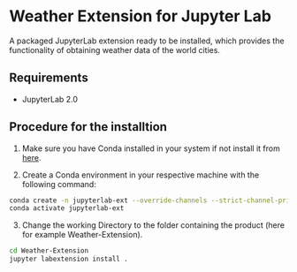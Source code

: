 # Weather Extension for Jupyter Lab

A packaged JupyterLab extension ready to be installed, which provides the functionality of obtaining weather data of the world cities.

## Requirements

* JupyterLab 2.0

## Procedure for the installtion

1. Make sure you have Conda installed in your system if not install it from [here](https://docs.conda.io/projects/conda/en/latest/user-guide/install/).

2. Create a Conda environment in your respective machine with the following command:

```bash
conda create -n jupyterlab-ext --override-channels --strict-channel-priority -c conda-forge -c jupyterlab cookiecutter nodejs
conda activate jupyterlab-ext
```

3. Change the working Directory to the folder containing the product (here for example Weather-Extension).
```bash
cd Weather-Extension
jupyter labextension install .
```

